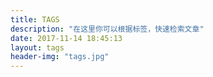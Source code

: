 ```yaml
---
title: TAGS
description: "在这里你可以根据标签，快速检索文章"
date: 2017-11-14 18:45:13
layout: tags
header-img: "tags.jpg"
---
```

